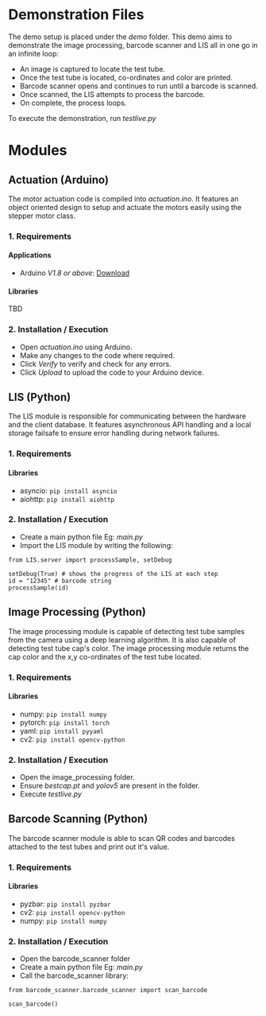 # Demonstration Files
The demo setup is placed under the *demo* folder. This demo aims to demonstrate the
image processing, barcode scanner and LIS all in one go in an infinite loop:

- An image is captured to locate the test tube.
- Once the test tube is located, co-ordinates and color are printed.
- Barcode scanner opens and continues to run until a barcode is scanned.
- Once scanned, the LIS attempts to process the barcode.
- On complete, the process loops.

To execute the demonstration, run _testlive.py_

# Modules
## Actuation (Arduino)
The motor actuation code is compiled into _actuation.ino_.
It features an object oriented design to setup and actuate the motors easily using the stepper motor class.

### 1. Requirements
#### Applications
- Arduino _V1.8 or above_: [Download](https://www.arduino.cc/en/software)
#### Libraries
TBD

### 2. Installation / Execution
- Open _actuation.ino_ using Arduino.
- Make any changes to the code where required.
- Click *Verify* to verify and check for any errors.
- Click *Upload* to upload the code to your Arduino device.

## LIS (Python)
The LIS module is responsible for communicating between the hardware and the client database. It features
asynchronous API handling and a local storage failsafe to ensure error handling during network failures.
### 1. Requirements
#### Libraries
- asyncio: `pip install asyncio`
- aiohttp: `pip install aiohttp`

### 2. Installation / Execution
- Create a main python file Eg: _main.py_
- Import the LIS module by writing the following:
```
from LIS.server import processSample, setDebug

setDebug(True) # shows the progress of the LIS at each step
id = "12345" # barcode string
processSample(id)
```

## Image Processing (Python)
The image processing module is capable of detecting test tube samples from the camera using a deep learning algorithm. It is also
capable of detecting test tube cap's color. The image processing module returns the cap color and the x,y co-ordinates of the test
tube located.

### 1. Requirements
#### Libraries
- numpy:   `pip install numpy`
- pytorch: `pip install torch`
- yaml:    `pip install pyyaml`
- cv2:     `pip install opencv-python`

### 2. Installation / Execution
- Open the image_processing folder.
- Ensure _bestcap.pt_ and _yolov5_ are present in the folder.
- Execute _testlive.py_

## Barcode Scanning (Python)
The barcode scanner module is able to scan QR codes and barcodes attached to the test tubes and print out it's value.

### 1. Requirements
#### Libraries
- pyzbar:  `pip install pyzbar`
- cv2:     `pip install opencv-python`
- numpy:   `pip install numpy`

### 2. Installation / Execution
- Open the barcode_scanner folder
- Create a main python file Eg: _main.py_
- Call the barcode_scanner library:
```
from barcode_scanner.barcode_scanner import scan_barcode

scan_barcode()
```



